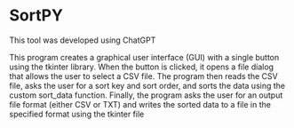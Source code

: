 # SortPY
This tool was developed using ChatGPT

This program creates a graphical user interface (GUI) with a single button using the tkinter library. When the button is clicked, it opens a file dialog that allows the user to select a CSV file. The program then reads the CSV file, asks the user for a sort key and sort order, and sorts the data using the custom sort_data function. Finally, the program asks the user for an output file format (either CSV or TXT) and writes the sorted data to a file in the specified format using the tkinter file
